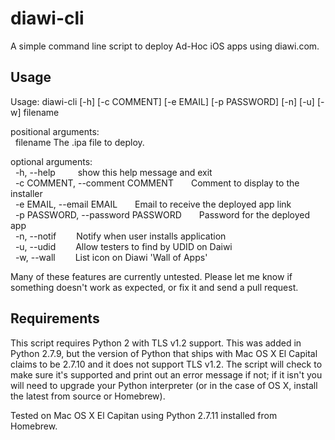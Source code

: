 # diawi-cli
A simple command line script to deploy Ad-Hoc iOS apps using diawi.com.

## Usage
Usage: diawi-cli [-h] [-c COMMENT] [-e EMAIL] [-p PASSWORD] [-n] [-u] [-w]
                 filename

positional arguments:  
&nbsp;&nbsp;filename              The .ipa file to deploy.  

optional arguments:  
&nbsp;&nbsp;-h, --help &emsp;&emsp;           show this help message and exit  
&nbsp;&nbsp;-c COMMENT, --comment COMMENT&emsp;&emsp;Comment to display to the installer  
&nbsp;&nbsp;-e EMAIL, --email EMAIL&emsp;&emsp;Email to receive the deployed app link  
&nbsp;&nbsp;-p PASSWORD, --password PASSWORD&emsp;&emsp;Password for the deployed app  
&nbsp;&nbsp;-n, --notif&emsp;&emsp;           Notify when user installs application  
&nbsp;&nbsp;-u, --udid&emsp;&emsp;           Allow testers to find by UDID on Daiwi  
&nbsp;&nbsp;-w, --wall&emsp;&emsp;            List icon on Diawi 'Wall of Apps'  

Many of these features are currently untested.  Please let me know if something doesn't work as expected, or fix it and send a pull request.

## Requirements

This script requires Python 2 with TLS v1.2 support.  This was added in Python 2.7.9, but the version of Python that ships with Mac OS X El Capital claims to be 2.7.10 and it does not support TLS v1.2.  The script will check to make sure it's supported and print out an error message if not; if it isn't you will need to upgrade your Python interpreter (or in the case of OS X, install the latest from source or Homebrew).

Tested on Mac OS X El Capitan using Python 2.7.11 installed from Homebrew.
